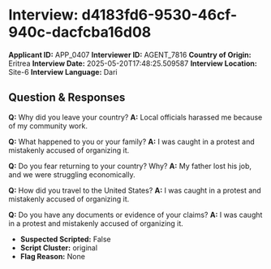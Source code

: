 # Interview: d4183fd6-9530-46cf-940c-dacfcba16d08
**Applicant ID:** APP_0407
**Interviewer ID:** AGENT_7816
**Country of Origin:** Eritrea
**Interview Date:** 2025-05-20T17:48:25.509587
**Interview Location:** Site-6
**Interview Language:** Dari

## Question & Responses

**Q:** Why did you leave your country?
**A:** Local officials harassed me because of my community work.

**Q:** What happened to you or your family?
**A:** I was caught in a protest and mistakenly accused of organizing it.

**Q:** Do you fear returning to your country? Why?
**A:** My father lost his job, and we were struggling economically.

**Q:** How did you travel to the United States?
**A:** I was caught in a protest and mistakenly accused of organizing it.

**Q:** Do you have any documents or evidence of your claims?
**A:** I was caught in a protest and mistakenly accused of organizing it.

- **Suspected Scripted:** False
- **Script Cluster:** original
- **Flag Reason:** None